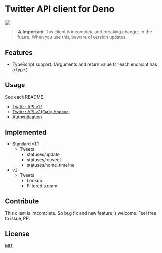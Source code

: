 # Twitter API client for Deno

![](https://img.shields.io/github/v/release/kamekyame/twitter_api_client)

> ⚠️ **Important** This client is incomplete and breaking changes in the future. When you use this, beware of version updates.

## Features

- TypeScript support. (Arguments and return value for each endpoint has a type.)

## Usage

See each README.

- [Twitter API v1.1](./api_v1/README.md)
- [Twitter API v2(Early Access)](./api_v2/README.md)
- [Authentication](./auth/README.md)

## Implemented

- Standard v1.1
    - Tweets
        - statuses/update
        - statuses/retweet
        - statuses/home_timeline
- v2
    - Tweets
        - Lookup
        - Filtered stream

## Contribute

This client is imcomplete. So bug fix and new feature is welcome.
Feel free to issue, PR.

## License

[MIT](./LICENSE)